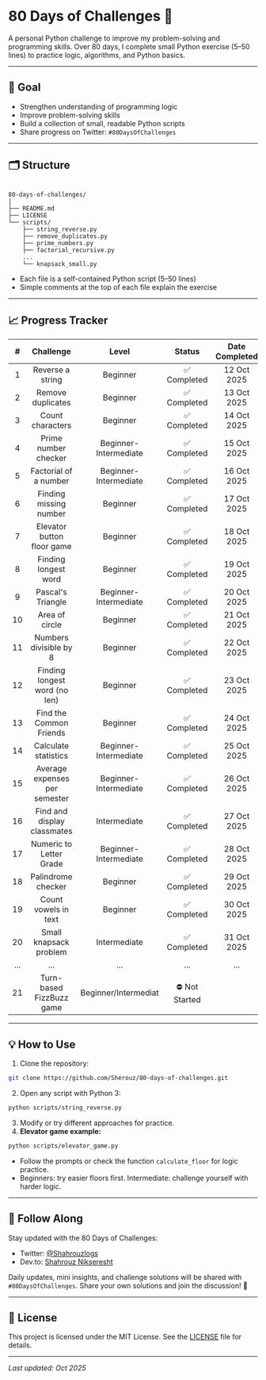 # 80 Days of Challenges 🐍

A personal Python challenge to improve my problem-solving and programming skills.
Over 80 days, I complete small Python exercise (5–50 lines) to practice logic, algorithms, and Python basics.

---

## 📌 Goal

- Strengthen understanding of programming logic
- Improve problem-solving skills
- Build a collection of small, readable Python scripts
- Share progress on Twitter: `#80DaysOfChallenges`

---

## 🗂️ Structure

```

80-days-of-challenges/
│
├── README.md
├── LICENSE
└── scripts/
    ├── string_reverse.py
    ├── remove_duplicates.py
    ├── prime_numbers.py
    ├── factorial_recursive.py
    ...
    └── knapsack_small.py

```

- Each file is a self-contained Python script (5–50 lines)
- Simple comments at the top of each file explain the exercise

---

## 📈 Progress Tracker

|  #  |           Challenge           |         Level         |     Status     | Date Completed |                       Link                          |
| :-: | :---------------------------: | :-------------------: | :------------: | :------------: | :-------------------------------------------------: |
|  1  |       Reverse a string        |       Beginner        |  ✅ Completed  |  12 Oct 2025  |       [Click here](scripts/string_reverse.py)       |
|  2  |       Remove duplicates       |       Beginner        |  ✅ Completed  |  13 Oct 2025  |     [Click here](scripts/remove_duplicates.py)      |
|  3  |       Count characters        |       Beginner        |  ✅ Completed  |  14 Oct 2025  |      [Click here](scripts/count_characters.py)      |
|  4  |     Prime number checker      | Beginner-Intermediate |  ✅ Completed  |  15 Oct 2025  |       [Click here](scripts/prime_numbers.py)        |
|  5  |     Factorial of a number     | Beginner-Intermediate |  ✅ Completed  |  16 Oct 2025  |   [Click here](scripts/factorial_calculation.py)    |
|  6  |    Finding missing number     |       Beginner        |  ✅ Completed  |  17 Oct 2025  | [Click here](scripts/missing_number_in_sequence.py) |
|  7  |  Elevator button floor game   |       Beginner        |  ✅ Completed  |  18 Oct 2025  |       [Click here](scripts/elevator_game.py)        |
|  8  |     Finding longest word      |       Beginner        |  ✅ Completed  |  19 Oct 2025  |        [Click here](scripts/longest_word.py)        |
|  9  |       Pascal's Triangle       | Beginner-Intermediate |  ✅ Completed  |  20 Oct 2025  |      [Click here](scripts/pascal_triangle.py)       |
| 10  |        Area of circle         |       Beginner        |  ✅ Completed  |  21 Oct 2025  |        [Click here](scripts/circle_area.py)         |
| 11  |    Numbers divisible by 8     |       Beginner        |  ✅ Completed  |  22 Oct 2025  |     [Click here](scripts/divisible_by_eight.py)     |
| 12  | Finding longest word (no len) |       Beginner        |  ✅ Completed  |  23 Oct 2025  |  [Click here](scripts/longest_word_without_len.py)  |
| 13  |    Find the Common Friends    |       Beginner        |  ✅ Completed  |  24 Oct 2025  |       [Click here](scripts/common_friends.py)       |
| 14  |     Calculate statistics      | Beginner-Intermediate |  ✅ Completed  |  25 Oct 2025  |    [Click here](scripts/calculate_statistics.py)    |
| 15  | Average expenses per semester | Beginner-Intermediate |  ✅ Completed  |  26 Oct 2025  |     [Click here](scripts/semester_expenses.py)      |
| 16  |  Find and display classmates  |     Intermediate      |  ✅ Completed  |  27 Oct 2025  |     [Click here](scripts/classmates_report.py)      |
| 17  |    Numeric to Letter Grade    | Beginner-Intermediate |  ✅ Completed  |  28 Oct 2025  |      [Click here](scripts/grade_converter.py)       |
| 18  | Palindrome checker            | Beginner              |  ✅ Completed  |  29 Oct 2025  |      [Click here](scripts/palindrome.py)            |
| 19  | Count vowels in text          | Beginner              |  ✅ Completed  |  30 Oct 2025  | [Click here](scripts/vowels_counter.py)             |
| 20  |    Small knapsack problem     |     Intermediate      | ✅ Completed   |  31 Oct 2025  | [Click here](scripts/small_knapsack_problem)        |
| ... |              ...              |          ...          |      ...        |      ...      |                       ...                           |
| 21  | Turn-based FizzBuzz game      | Beginner/Intermediat  | ⛔ Not Started |                |                                                    |

---

## 💡 How to Use

1. Clone the repository:

```bash
git clone https://github.com/Sherouz/80-days-of-challenges.git
```

2. Open any script with Python 3:

```bash
python scripts/string_reverse.py
```

3. Modify or try different approaches for practice.
4. **Elevator game example:**

```bash
python scripts/elevator_game.py
```

* Follow the prompts or check the function `calculate_floor` for logic practice.
* Beginners: try easier floors first. Intermediate: challenge yourself with harder logic.

---

## 🔗 Follow Along

Stay updated with the 80 Days of Challenges:

- Twitter: [@Shahrouzlogs](https://x.com/Shahrouzlogs/)
- Dev.to: [Shahrouz Nikseresht](https://dev.to/shahrouzlogs/)

Daily updates, mini insights, and challenge solutions will be shared with `#80DaysOfChallenges`.
Share your own solutions and join the discussion! 🚀

---

## 📝 License

This project is licensed under the MIT License. See the [LICENSE](LICENSE) file for details.

---

*Last updated: Oct 2025*

